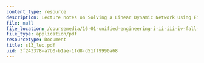 ```yaml
---
content_type: resource
description: Lecture notes on Solving a Linear Dynamic Network Using Eigenvalue Method.
file: null
file_location: /coursemedia/16-01-unified-engineering-i-ii-iii-iv-fall-2005-spring-2006/3f243378a7b0b1ae1fd8d51ff9990a68_s13_lec.pdf
file_type: application/pdf
resourcetype: Document
title: s13_lec.pdf
uid: 3f243378-a7b0-b1ae-1fd8-d51ff9990a68
---
```


